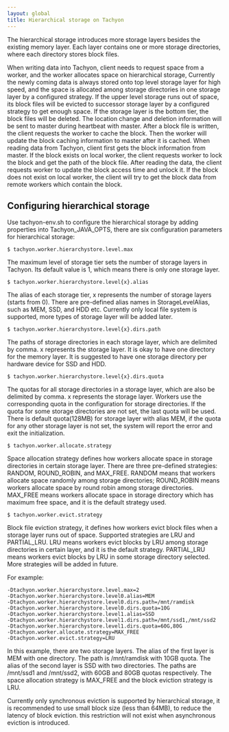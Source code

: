 ```yaml
---
layout: global
title: Hierarchical storage on Tachyon
---
```


The hierarchical storage introduces more storage layers besides the existing memory layer. Each
layer contains one or more storage directories, where each directory stores block files.

When writing data into Tachyon, client needs to request space from a worker, and the worker
allocates space on hierarchical storage, Currently the newly coming data is always stored onto top
level storage layer for high speed, and the space is allocated among storage directories in one
storage layer by a configured strategy. If the upper level storage runs out of space, its block
files will be evicted to successor storage layer by a configured strategy to get enough space. If
the storage layer is the bottom tier, the block files will be deleted. The location change and
deletion information will be sent to master during heartbeat with master. After a block file is
written, the client requests the worker to cache the block. Then the worker will update the block
caching information to master after it is cached. When reading data from Tachyon, client first gets
the block information from master. If the block exists on local worker, the client requests worker
to lock the block and get the path of the block file. After reading the data, the client requests
worker to update the block access time and unlock it. If the block does not exist on local worker,
the client will try to get the block data from remote workers which contain the block.

## Configuring hierarchical storage

Use tachyon-env.sh to configure the hierarchical storage by adding properties into
Tachyon_JAVA_OPTS, there are six configuration parameters for hierarchical storage:

    $ tachyon.worker.hierarchystore.level.max
The maximum level of storage tier sets the number of storage layers in Tachyon. Its default
value is 1, which means there is only one storage layer.

    $ tachyon.worker.hierarchystore.level{x}.alias
The alias of each storage tier, x represents the number of storage layers (starts from 0). There
are pre-defined alias names in StorageLevelAlias, such as MEM, SSD, and HDD etc. Currently only
local file system is supported, more types of storage layer will be added later.

    $ tachyon.worker.hierarchystore.level{x}.dirs.path
The paths of storage directories in each storage layer, which are delimited by comma. x represents
the storage layer. It is okay to have one directory for the memory layer. It is suggested to have
one storage directory per hardware device for SSD and HDD.

    $ tachyon.worker.hierarchystore.level{x}.dirs.quota
The quotas for all storage directories in a storage layer, which are also be delimited by comma. x
represents the storage layer. Workers use the corresponding quota in the configuration for storage
directories. If the quota for some storage directories are not set, the last quota will be used.
There is default quota(128MB) for storage layer with alias MEM, if the quota for any other storage
layer is not set, the system will report the error and exit the initialization.

    $ tachyon.worker.allocate.strategy
Space allocation strategy defines how workers allocate space in storage directories in certain
storage layer. There are three pre-defined strategies: RANDOM, ROUND_ROBIN, and MAX_FREE. RANDOM
means that workers allocate space randomly among storage directories; ROUND_ROBIN means workers
allocate space by round robin among storage directories. MAX_FREE means workers allocate space
in storage directory which has maximum free space, and it is the default strategy used.

    $ tachyon.worker.evict.strategy
Block file eviction strategy, it defines how workers evict block files when a storage layer runs
out of space. Supported strategies are LRU and PARTIAL_LRU. LRU means workers evict blocks by LRU
among storage directories in certain layer, and it is the default strategy. PARTIAL_LRU means
workers evict blocks by LRU in some storage directory selected. More strategies will be added in
future.

For example:

    -Dtachyon.worker.hierarchystore.level.max=2
    -Dtachyon.worker.hierarchystore.level0.alias=MEM
    -Dtachyon.worker.hierarchystore.level0.dirs.path=/mnt/ramdisk
    -Dtachyon.worker.hierarchystore.level0.dirs.quota=10G
    -Dtachyon.worker.hierarchystore.level1.alias=SSD
    -Dtachyon.worker.hierarchystore.level1.dirs.path=/mnt/ssd1,/mnt/ssd2
    -Dtachyon.worker.hierarchystore.level1.dirs.quota=60G,80G
    -Dtachyon.worker.allocate.strategy=MAX_FREE
    -Dtachyon.worker.evict.strategy=LRU

In this example, there are two storage layers. The alias of the first layer is MEM with one
directory. The path is /mnt/ramdisk with 10GB quota. The alias of the second layer is SSD with two
directories. The paths are /mnt/ssd1 and /mnt/ssd2, with 60GB and 80GB quotas respectively. The
space allocation strategy is MAX_FREE and the block eviction strategy is LRU.

Currently only synchronous eviction is supported by hierarchical storage, it is recommended to use
small block size (less than 64MB), to reduce the latency of block eviction. this restriction will
not exist when asynchronous eviction is introduced.
